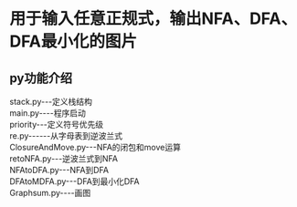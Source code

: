 # 用于输入任意正规式，输出NFA、DFA、DFA最小化的图片

## py功能介绍
 
stack.py---定义栈结构  
main.py----程序启动  
priority---定义符号优先级  
re.py------从字母表到逆波兰式  
ClosureAndMove.py---NFA的闭包和move运算    
retoNFA.py---逆波兰式到NFA    
NFAtoDFA.py---NFA到DFA  
DFAtoMDFA.py---DFA到最小化DFA  
Graphsum.py----画图